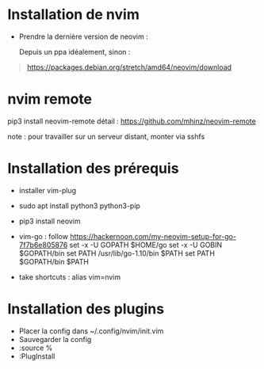 # Installation de nvim

- Prendre la dernière version de neovim :

    Depuis un ppa idéalement, sinon :
> https://packages.debian.org/stretch/amd64/neovim/download


# nvim remote

pip3 install neovim-remote
détail : https://github.com/mhinz/neovim-remote

note : pour travailler sur un serveur distant, monter via sshfs


# Installation des prérequis

- installer vim-plug

- sudo apt install python3 python3-pip
- pip3 install neovim

- vim-go : follow https://hackernoon.com/my-neovim-setup-for-go-7f7b6e805876
set -x -U GOPATH $HOME/go
set -x -U GOBIN $GOPATH/bin
set PATH /usr/lib/go-1.10/bin $PATH
set PATH $GOPATH/bin $PATH


- take shortcuts : alias vim=nvim

# Installation des plugins


- Placer la config dans ~/.config/nvim/init.vim
- Sauvegarder la config
- :source %
- :PlugInstall


